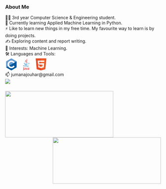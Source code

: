 <h3>
About Me
</h3>
👩‍💻 3rd year Computer Science & Engineering student. <br>
🌱 Currently learning Applied Machine Learning in Python.<br>
⚡ Like to learn new things in my free time. My favourite way to learn is by doing projects. <br>
✍️ Exploring content and report writing. <br>
🧡 Interests: Machine Learning. <br>
🛠️ Languages and Tools:
  <div>
  <img src="https://github.com/devicons/devicon/blob/master/icons/c/c-original.svg" title="C" alt-"C" width="40" height="40"/>&nbsp;
  <img src="https://github.com/devicons/devicon/blob/master/icons/java/java-original-wordmark.svg" title="Java" alt="Java" width="40" height="40"/>&nbsp;
  <img src="https://github.com/devicons/devicon/blob/master/icons/html5/html5-original.svg" title="HTML5" alt="HTML" width="40" height="40"/> <br>
📫 jumanajouhar@gmail.com
<br>
<img align="left" src="https://visitor-badge.laobi.icu/badge?page_id=jumanajouhar"/>
<h1 align="center"></h1>
<img align="left" height="150px" width="350px" src="https://github-readme-stats.vercel.app/api?username=jumanajouhar&count_private=true&show_icons=true&theme=tokyonight" />
<img align="right" height="150px" width="350px" src="https://github-readme-stats.vercel.app/api/top-langs/?username=jumanajouhar&layout=compact&theme=aura&langs_count=9" />
<img height="150" />
